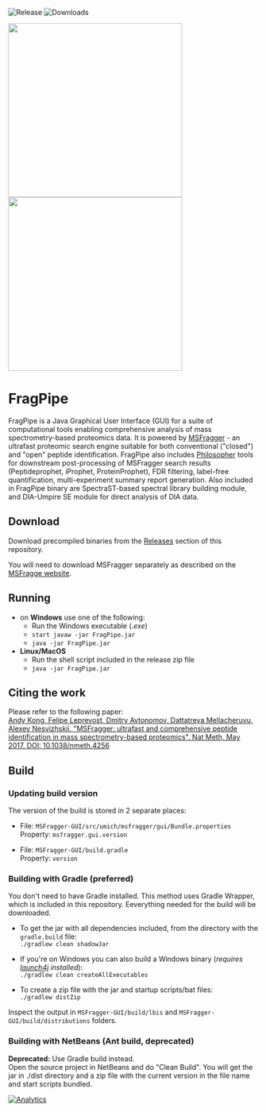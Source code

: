![Release](https://img.shields.io/github/release/Nesvilab/FragPipe.svg) ![Downloads](https://img.shields.io/github/downloads/Nesvilab/FragPipe/total.svg)

<img src="frag-pipe/images/fragpipe-01.png" width="350px"/>
<img src="logo/msfragger-logo.png" width="350px"/>

# FragPipe
FragPipe is a Java Graphical User Interface (GUI) for a suite of computational tools enabling comprehensive analysis of mass spectrometry-based proteomics data. It is powered by [MSFragger](https://msfragger.nesvilab.org/) - an ultrafast proteomic search engine suitable for both conventional ("closed") and "open" peptide identification. FragPipe also includes [Philosopher](https://nesvilab.github.io/philosopher/) tools for downstream post-processing of MSFragger search results (Peptideprophet, iProphet, ProteinProphet), FDR filtering, label-free quantification, multi-experiment summary report generation. Also included in FragPipe binary are SpectraST-based spectral library building module, and DIA-Umpire SE module for direct analysis of DIA data. 

## Download
Download precompiled binaries from the [Releases](https://github.com/Nesvilab/FragPipe/releases/) section of this repository.

You will need to download MSFragger separately as described on the [MSFragge website](https://msfragger.nesvilab.org/).

## Running
- on **Windows** use one of the following:
  - Run the Windows executable (*.exe*)
  - `start javaw -jar FragPipe.jar`
  - `java -jar FragPipe.jar`
- **Linux/MacOS**
  - Run the shell script included in the release zip file
  - `java -jar FragPipe.jar`


## Citing the work
Please refer to the following paper:  
[Andy Kong, Felipe Leprevost, Dmitry Avtonomov, Dattatreya Mellacheruvu, Alexey Nesvizhskii. "MSFragger: ultrafast and comprehensive peptide identification in mass spectrometry-based proteomics". Nat Meth, May 2017. DOI: 10.1038/nmeth.4256](http://dx.doi.org/10.1038/nmeth.4256)

## Build

### Updating build version
The version of the build is stored in 2 separate places:
 - File: `MSFragger-GUI/src/umich/msfragger/gui/Bundle.properties`  
   Property: `msfragger.gui.version`

 - File: `MSFragger-GUI/build.gradle`  
   Property: `version`


### Building with Gradle (preferred)
You don't need to have Gradle installed. This method uses Gradle Wrapper,
which is included in this repository. Eeverything needed for the build will 
be downloaded.

- To get the jar with all dependencies included, from the directory with 
the `gradle.build` file:  
  `./gradlew clean shadowJar`

- If you're on Windows you can also build a Windows binary (*requires [launch4j](http://launch4j.sourceforge.net/) installed*):  
  `./gradlew clean createAllExecutables`

- To create a zip file with the jar and startup scripts/bat files:  
  `./gradlew distZip`

Inspect the output in `MSFragger-GUI/build/lbis` and 
  `MSFragger-GUI/build/distributions` folders.



### Building with NetBeans (Ant build, deprecated)
**Deprecated:** Use Gradle build instead.  
Open the source project in NetBeans and do "Clean Build". You will get the jar in ./dist directory and a zip file with the current version in the file name and start scripts bundled.

[![Analytics](https://ga-beacon-nocache.appspot.com/UA-5572974-15/github/chhh/msfragger-gui/landing-page?flat&useReferer)](https://github.com/igrigorik/ga-beacon)
